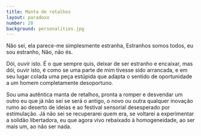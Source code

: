 ```yaml
---
title: Manta de retalhos
layout: paradoxo
number: 28
background: personalities.jpg
---
```


Não sei, ela parece-me simplesmente estranha, Estranhos somos todos, eu sou estranho, Não, não és.

Dói, ouvir isto. É o que sempre quis, deixar de ser estranho e encaixar, mas dói, ouvir isto, é como se uma parte de mim tivesse sido arrancada, e em seu lugar colada uma peça estúpida que adapta o sentido de oportunidade a um homem completamente desoportuno.

Sou uma autêntica manta de retalhos, pronta a romper e desvendar um outro eu que já não sei se será o antigo, o novo ou outra qualquer inovação rumo ao deserto de ideias e ao festival sensorial desesperado por estimulação. Já não sei se recuperarei quem era, se voltarei a experimentar a solidão libertadora, eu que agora vivo rebaixado à homogeneidade, ao ser mais um, ao não ser nada.
